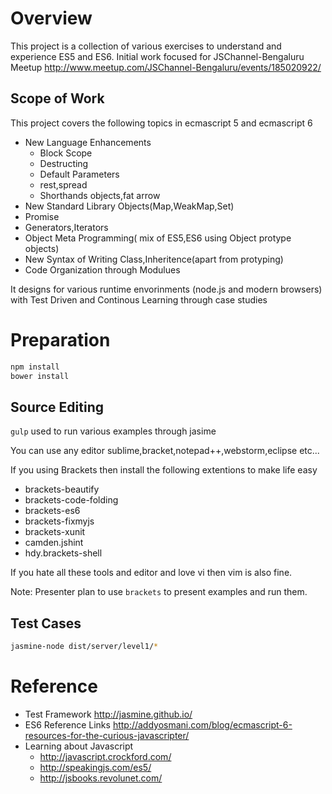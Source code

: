 # Overview

This project is a collection of various exercises to understand and experience ES5 and ES6. Initial work focused for JSChannel-Bengaluru Meetup http://www.meetup.com/JSChannel-Bengaluru/events/185020922/

## Scope of Work

This project covers the following topics in ecmascript 5 and ecmascript 6

* New Language Enhancements
   * Block Scope
   * Destructing
   * Default Parameters
   * rest,spread
   * Shorthands objects,fat arrow
* New Standard Library Objects(Map,WeakMap,Set)
* Promise
* Generators,Iterators
* Object Meta Programming( mix of ES5,ES6 using Object protype objects)
* New Syntax of Writing Class,Inheritence(apart from protyping)
* Code Organization through Modulues


It designs for various runtime envorinments (node.js and modern browsers) with Test Driven and Continous Learning through case studies

# Preparation


```bash
npm install
bower install
```

## Source Editing

`gulp` used to run various examples through jasime 

You can use any editor sublime,bracket,notepad++,webstorm,eclipse etc... 

If you using Brackets then install the following extentions to make life easy
* brackets-beautify
* brackets-code-folding
* brackets-es6 
* brackets-fixmyjs
* brackets-xunit
* camden.jshint
* hdy.brackets-shell

If you hate all these tools and editor and love vi then vim is also fine.

Note: Presenter plan to use `brackets` to present examples and run them.

## Test Cases

```bash
jasmine-node dist/server/level1/*
```

# Reference

* Test Framework http://jasmine.github.io/
* ES6 Reference Links http://addyosmani.com/blog/ecmascript-6-resources-for-the-curious-javascripter/
* Learning about Javascript
  * http://javascript.crockford.com/
  * http://speakingjs.com/es5/
  * http://jsbooks.revolunet.com/